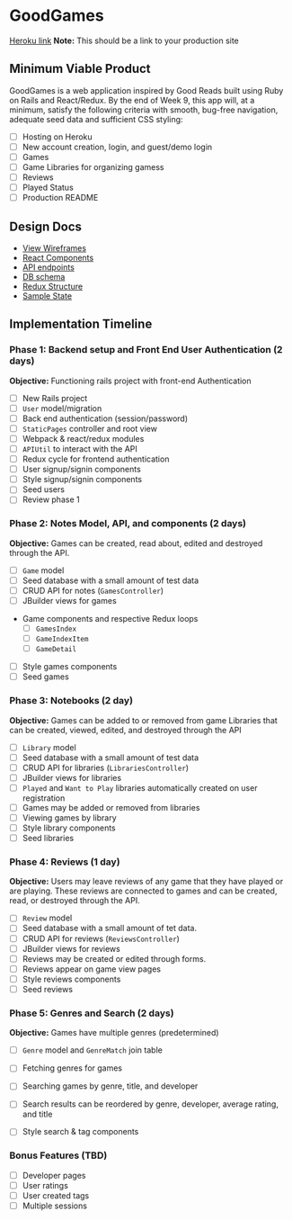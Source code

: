 # GoodGames

[Heroku link][heroku] **Note:** This should be a link to your production site

[heroku]: http://www.herokuapp.com

## Minimum Viable Product

GoodGames is a web application inspired by Good Reads built using Ruby on Rails and React/Redux.  By the end of Week 9, this app will, at a minimum, satisfy the following criteria with smooth, bug-free navigation, adequate seed data and sufficient CSS styling:

- [ ] Hosting on Heroku
- [ ] New account creation, login, and guest/demo login
- [ ] Games
- [ ] Game Libraries for organizing gamess
- [ ] Reviews
- [ ] Played Status
- [ ] Production README

## Design Docs
* [View Wireframes][wireframes]
* [React Components][components]
* [API endpoints][api-endpoints]
* [DB schema][schema]
* [Redux Structure][redux-structure]
* [Sample State][sample-state]

[wireframes]: wireframes
[components]: component-heirarchy.md
[redux-structure]: redux-structure.md
[sample-state]: sample-state.md
[api-endpoints]:api-endpoints.md
[schema]: schema.md

## Implementation Timeline

### Phase 1: Backend setup and Front End User Authentication (2 days)

**Objective:** Functioning rails project with front-end Authentication

- [ ] New Rails project
- [ ] `User` model/migration
- [ ] Back end authentication (session/password)
- [ ] `StaticPages` controller and root view
- [ ] Webpack & react/redux modules
- [ ] `APIUtil` to interact with the API
- [ ] Redux cycle for frontend authentication
- [ ] User signup/signin components
- [ ] Style signup/signin components
- [ ] Seed users
- [ ] Review phase 1

### Phase 2: Notes Model, API, and components (2 days)

**Objective:** Games can be created, read about, edited and destroyed through the API.

- [ ] `Game` model
- [ ] Seed database with a small amount of test data
- [ ] CRUD API for notes (`GamesController`)
- [ ] JBuilder views for games
- Game components and respective Redux loops
  - [ ] `GamesIndex`
  - [ ] `GameIndexItem`
  - [ ] `GameDetail`
- [ ] Style games components
- [ ] Seed games

### Phase 3: Notebooks (2 day)

**Objective:** Games can be added to or removed from game Libraries that can be created, viewed, edited, and destroyed through the API

- [ ] `Library` model
- [ ] Seed database with a small amount of test data
- [ ] CRUD API for libraries (`LibrariesController`)
- [ ] JBuilder views for libraries
- [ ] `Played` and `Want to Play` libraries automatically created on user registration
- [ ] Games may be added or removed from libraries
- [ ] Viewing games by library
- [ ] Style library components
- [ ] Seed libraries

### Phase 4: Reviews (1 day)

**Objective:** Users may leave reviews of any game that they have played or are playing. These reviews are connected to games and can be created, read, or destroyed through the API.

- [ ] `Review` model
- [ ] Seed database with a small amount of tet data.
- [ ] CRUD API for reviews (`ReviewsController`)
- [ ] JBuilder views for reviews
- [ ] Reviews may be created or edited through forms.
- [ ] Reviews appear on game view pages
- [ ] Style reviews components
- [ ] Seed reviews

### Phase 5: Genres and Search (2 days)

**Objective:** Games have multiple genres (predetermined)

- [ ] `Genre` model and `GenreMatch` join table
- [ ] Fetching genres for games
- [ ] Searching games by genre, title, and developer
- [ ] Search results can be reordered by genre, developer, average rating, and title
- [ ] Style search & tag components


### Bonus Features (TBD)
- [ ] Developer pages
- [ ] User ratings
- [ ] User created tags
- [ ] Multiple sessions
